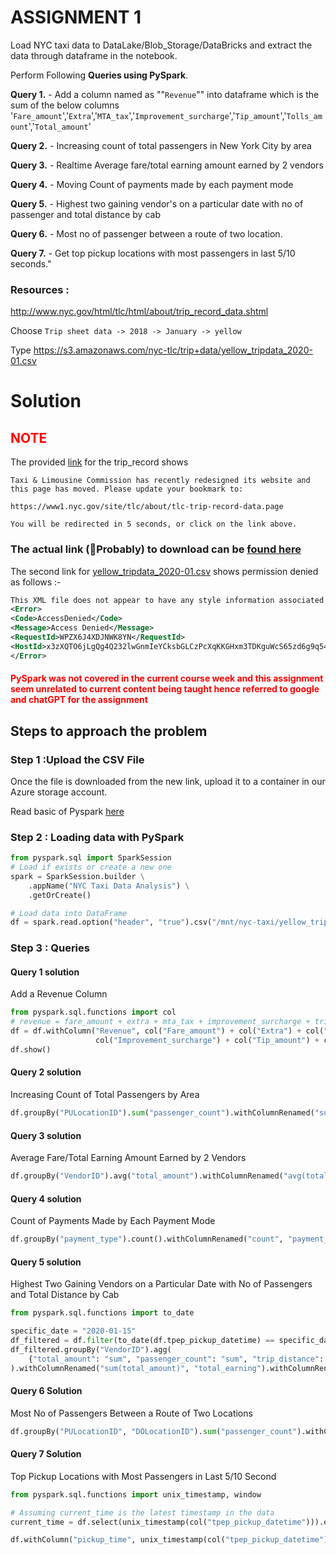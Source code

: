 # ASSIGNMENT 1

Load NYC taxi data to DataLake/Blob_Storage/DataBricks and extract the data through dataframe in the notebook. 

Perform Following **Queries using PySpark**. 

**Query 1.** - Add a column named as ""`Revenue`"" into dataframe which is the sum of the below columns '`Fare_amount`','`Extra`','`MTA_tax`','`Improvement_surcharge`','`Tip_amount`','`Tolls_amount`','`Total_amount`' 

**Query 2.** - Increasing count of total passengers in New York City by area 

**Query 3.** - Realtime Average fare/total earning amount earned by 2 vendors 

**Query 4.** - Moving Count of payments made by each payment mode 

**Query 5.** - Highest two gaining vendor's on a particular date with no of passenger and total distance by cab 

**Query 6.** - Most no of passenger between a route of two location. 

**Query 7.** - Get top pickup locations with most passengers in last 5/10 seconds."


### Resources :
http://www.nyc.gov/html/tlc/html/about/trip_record_data.shtml 

Choose `Trip sheet data -> 2018 -> January -> yellow` 

Type https://s3.amazonaws.com/nyc-tlc/trip+data/yellow_tripdata_2020-01.csv




# Solution

## <span style="color:red">**NOTE**</span>

The provided [link](https://www.nyc.gov/html/tlc/html/about/trip_record_data.shtml) for the trip_record shows

```
Taxi & Limousine Commission has recently redesigned its website and this page has moved. Please update your bookmark to:

https://www1.nyc.gov/site/tlc/about/tlc-trip-record-data.page

You will be redirected in 5 seconds, or click on the link above.
```

### The actual link (🤔Probably) to download can be [found here](https://d37ci6vzurychx.cloudfront.net/trip-data/yellow_tripdata_2018-01.parquet)

The second link for [yellow_tripdata_2020-01.csv](https://s3.amazonaws.com/nyc-tlc/trip+data/yellow_tripdata_2020-01.csv) shows permission denied as follows :-

```xml
This XML file does not appear to have any style information associated with it. The document tree is shown below.
<Error>
<Code>AccessDenied</Code>
<Message>Access Denied</Message>
<RequestId>WPZX6J4XDJNWK8YN</RequestId>
<HostId>x3zXQTO6jLgQg4Q232lwGnmIeYCksbGLCzPcXqKKGHxm3TDKguWcS65zd6g9q54LgPe2y/OId8E=</HostId>
</Error>
```
 

#### <span style="color:red">PySpark was not covered in the current course week and this assignment seem unrelated to current content being taught hence referred to google and chatGPT for the assignment</span>


## Steps to approach the problem

### Step 1 :**Upload the CSV File** 

Once the file is downloaded from the new link, upload it to a container in our Azure storage account.


Read basic of Pyspark [here](https://www.datacamp.com/tutorial/pyspark-tutorial-getting-started-with-pyspark)

### Step 2 : Loading data with PySpark

```py
from pyspark.sql import SparkSession
# Load if exists or create a new one
spark = SparkSession.builder \
    .appName("NYC Taxi Data Analysis") \
    .getOrCreate()

# Load data into DataFrame
df = spark.read.option("header", "true").csv("/mnt/nyc-taxi/yellow_tripdata_2020-01.csv")
```

### Step 3 : Queries

#### Query 1 solution
Add a Revenue Column
```py
from pyspark.sql.functions import col
# revenue = fare_amount + extra + mta_tax + improvement_surcharge + trip_amount + tolls_amount + total_amount
df = df.withColumn("Revenue", col("Fare_amount") + col("Extra") + col("MTA_tax") +
                   col("Improvement_surcharge") + col("Tip_amount") + col("Tolls_amount") + col("Total_amount"))
df.show()
```

#### Query 2 solution
Increasing Count of Total Passengers by Area
```py
df.groupBy("PULocationID").sum("passenger_count").withColumnRenamed("sum(passenger_count)", "total_passengers").orderBy("total_passengers", ascending=False).show()

```

#### Query 3 solution
Average Fare/Total Earning Amount Earned by 2 Vendors
```py
df.groupBy("VendorID").avg("total_amount").withColumnRenamed("avg(total_amount)", "average_earning").show()

```

#### Query 4 solution
Count of Payments Made by Each Payment Mode
```py
df.groupBy("payment_type").count().withColumnRenamed("count", "payment_count").show()

```

#### Query 5 solution
Highest Two Gaining Vendors on a Particular Date with No of Passengers and Total Distance by Cab
```py
from pyspark.sql.functions import to_date

specific_date = "2020-01-15"
df_filtered = df.filter(to_date(df.tpep_pickup_datetime) == specific_date)
df_filtered.groupBy("VendorID").agg(
    {"total_amount": "sum", "passenger_count": "sum", "trip_distance": "sum"}
).withColumnRenamed("sum(total_amount)", "total_earning").withColumnRenamed("sum(passenger_count)", "total_passengers").withColumnRenamed("sum(trip_distance)", "total_distance").orderBy("total_earning", ascending=False).show(2)

```

#### Query 6 Solution
Most No of Passengers Between a Route of Two Locations

```py
df.groupBy("PULocationID", "DOLocationID").sum("passenger_count").withColumnRenamed("sum(passenger_count)", "total_passengers").orderBy("total_passengers", ascending=False).show(1)
```


#### Query 7 Solution
Top Pickup Locations with Most Passengers in Last 5/10 Second
```py
from pyspark.sql.functions import unix_timestamp, window

# Assuming current_time is the latest timestamp in the data
current_time = df.select(unix_timestamp(col("tpep_pickup_datetime"))).orderBy(unix_timestamp(col("tpep_pickup_datetime")), ascending=False).first()[0]

df.withColumn("pickup_time", unix_timestamp(col("tpep_pickup_datetime"))).filter(col("pickup_time") > (current_time - 10)).groupBy("PULocationID").sum("passenger_count").withColumnRenamed("sum(passenger_count)", "total_passengers").orderBy("total_passengers", ascending=False).show()
```

